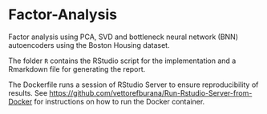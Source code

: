 # Factor-Analysis

Factor analysis using PCA, SVD and bottleneck neural network (BNN) autoencoders using the Boston Housing dataset.

The folder ```R``` contains the RStudio script for the implementation and a Rmarkdown file for generating the report. 

The Dockerfile runs a session of RStudio Server to ensure reproducibility of results. See https://github.com/vettorefburana/Run-Rstudio-Server-from-Docker for instructions on how to run the Docker container.
